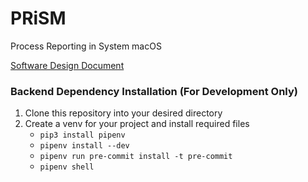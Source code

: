 # PRiSM
Process Reporting in System macOS

[Software Design Document](https://docs.google.com/document/d/1mOahcHLojIP6MrTeYPcMqodTfNFpQAfnWFo-GkrPS7o/edit?usp=sharing)

### Backend Dependency Installation (For Development Only)
1.  Clone this repository into your desired directory
2.  Create a venv for your project and install required files
    -   `pip3 install pipenv`
    -   `pipenv install --dev`
    -   `pipenv run pre-commit install -t pre-commit`
    -   `pipenv shell`
